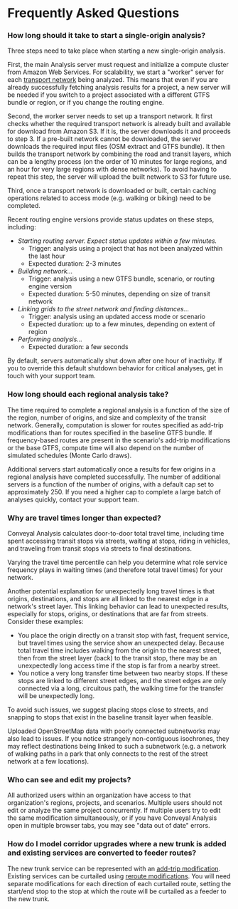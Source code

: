 # Frequently Asked Questions

### How long should it take to start a single-origin analysis?

Three steps need to take place when starting a new single-origin analysis.

First, the main Analysis server must request and initialize a compute cluster from Amazon Web Services. For scalability, we start a "worker" server for each [transport network](../glossary.html#transport-network) being analyzed. This means that even if you are already successfully fetching analysis results for a project, a new server will be needed if you switch to a project associated with a different GTFS bundle or region, or if you change the routing engine.

Second, the worker server needs to set up a transport network. It first checks whether the required transport network is already built and available for download from Amazon S3. If it is, the server downloads it and proceeds to step 3. If a pre-built network cannot be downloaded, the server downloads the required input files (OSM extract and GTFS bundle). It then builds the transport network by combining the road and transit layers, which can be a lengthy process (on the order of 10 minutes for large regions, and an hour for very large regions with dense networks). To avoid having to repeat this step, the server will upload the built network to S3 for future use.

Third, once a transport network is downloaded or built, certain caching operations related to access mode (e.g. walking or biking) need to be completed.

Recent routing engine versions provide status updates on these steps, including:

- _Starting routing server. Expect status updates within a few minutes._
  - Trigger: analysis using a project that has not been analyzed within the last hour
  - Expected duration: 2-3 minutes
- _Building network..._
  - Trigger: analysis using a new GTFS bundle, scenario, or routing engine version
  - Expected duration: 5-50 minutes, depending on size of transit network
- _Linking grids to the street network and finding distances..._
  - Trigger: analysis using an updated access mode or scenario
  - Expected duration: up to a few minutes, depending on extent of region
- _Performing analysis..._
  - Expected duration: a few seconds

By default, servers automatically shut down after one hour of inactivity. If you to override this default shutdown behavior for critical analyses, get in touch with your support team.

### How long should each regional analysis take?

The time required to complete a regional analysis is a function of the size of the region, number of origins, and size and complexity of the transit network. Generally, computation is slower for routes specified as add-trip modifications than for routes specified in the baseline GTFS bundle. If frequency-based routes are present in the scenario's add-trip modifications or the base GTFS, compute time will also depend on the number of simulated schedules (Monte Carlo draws).

Additional servers start automatically once a results for few origins in a regional analysis have completed successfully. The number of additional servers is a function of the number of origins, with a default cap set to approximately 250. If you need a higher cap to complete a large batch of analyses quickly, contact your support team.

### Why are travel times longer than expected?

Conveyal Analysis calculates door-to-door total travel time, including time spent accessing transit stops via streets, waiting at stops, riding in vehicles, and traveling from transit stops via streets to final destinations.

Varying the travel time percentile can help you determine what role service frequency plays in waiting times (and therefore total travel times) for your network.

Another potential explanation for unexpectedly long travel times is that origins, destinations, and stops are all linked to the nearest edge in a network's street layer. This linking behavior can lead to unexpected results, especially for stops, origins, or destinations that are far from streets. Consider these examples:

- You place the origin directly on a transit stop with fast, frequent service, but travel times using the service show an unexpected delay. Because total travel time includes walking from the origin to the nearest street, then from the street layer (back) to the transit stop, there may be an unexpectedly long access time if the stop is far from a nearby street.
- You notice a very long transfer time between two nearby stops. If these stops are linked to different street edges, and the street edges are only connected via a long, circuitous path, the walking time for the transfer will be unexpectedly long.

To avoid such issues, we suggest placing stops close to streets, and snapping to stops that exist in the baseline transit layer when feasible.

Uploaded OpenStreetMap data with poorly connected subnetworks may also lead to issues. If you notice strangely non-contiguous isochrones, they may reflect destinations being linked to such a subnetwork (e.g. a network of walking paths in a park that only connects to the rest of the street network at a few locations).

### Who can see and edit my projects?

All authorized users within an organization have access to that organization's regions, projects, and scenarios. Multiple users should not edit or analyze the same project concurrently. If multiple users try to edit the same modification simultaneously, or if you have Conveyal Analysis open in multiple browser tabs, you may see "data out of date" errors.

### How do I model corridor upgrades where a new trunk is added and existing services are converted to feeder routes?

The new trunk service can be represented with an
[add-trip modification](../edit-scenario/modifications.html#add-trips). Existing services can be curtailed using [reroute modifications](../edit-scenario/modifications.html#reroute). You will need separate modifications for each direction of each curtailed route, setting the start/end stop to the stop at which the route will be curtailed as a feeder to the new trunk.
